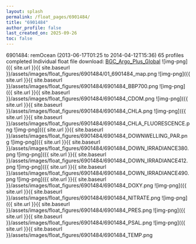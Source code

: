 ```yaml
---
layout: splash
permalink: /float_pages/6901484/
title: "6901484"
author_profile: false
last_created_on: 2025-09-26
toc: false
---
```

 
6901484: remOcean (2013-06-17T01:25 to 2014-04-12T15:36)
65 profiles completed
Individual float file download: [BGC_Argo_Plus_Global](https://ftp.soest.hawaii.edu/bgc_argo_plus/Individual_Floats/outliers_removed/6901484_Sprof_processed.nc)
![img-png]({{ site.url }}{{ site.baseurl }}/assets/images/float_figures/6901484/01_6901484_map.png
![img-png]({{ site.url }}{{ site.baseurl }}/assets/images/float_figures/6901484/6901484_BBP700.png
![img-png]({{ site.url }}{{ site.baseurl }}/assets/images/float_figures/6901484/6901484_CDOM.png
![img-png]({{ site.url }}{{ site.baseurl }}/assets/images/float_figures/6901484/6901484_CHLA.png
![img-png]({{ site.url }}{{ site.baseurl }}/assets/images/float_figures/6901484/6901484_CHLA_FLUORESCENCE.png
![img-png]({{ site.url }}{{ site.baseurl }}/assets/images/float_figures/6901484/6901484_DOWNWELLING_PAR.png
![img-png]({{ site.url }}{{ site.baseurl }}/assets/images/float_figures/6901484/6901484_DOWN_IRRADIANCE380.png
![img-png]({{ site.url }}{{ site.baseurl }}/assets/images/float_figures/6901484/6901484_DOWN_IRRADIANCE412.png
![img-png]({{ site.url }}{{ site.baseurl }}/assets/images/float_figures/6901484/6901484_DOWN_IRRADIANCE490.png
![img-png]({{ site.url }}{{ site.baseurl }}/assets/images/float_figures/6901484/6901484_DOXY.png
![img-png]({{ site.url }}{{ site.baseurl }}/assets/images/float_figures/6901484/6901484_NITRATE.png
![img-png]({{ site.url }}{{ site.baseurl }}/assets/images/float_figures/6901484/6901484_PRES.png
![img-png]({{ site.url }}{{ site.baseurl }}/assets/images/float_figures/6901484/6901484_PSAL.png
![img-png]({{ site.url }}{{ site.baseurl }}/assets/images/float_figures/6901484/6901484_TEMP.png
